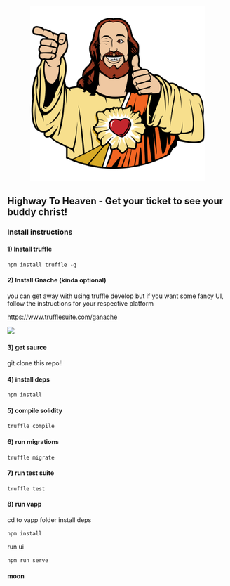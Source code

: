 <div align="center">
  <img alt="ReDoc logo" src="https://github.com/nshCore/highwayToHeaven-dapp/blob/master/vapp/src/assets/buddyChrist.png" width="400px" />
</div>

## Highway To Heaven - Get your ticket to see your buddy christ!

### Install instructions

#### 1) Install truffle

```
npm install truffle -g
```

#### 2) Install Gnache (kinda optional)

you can get away with using truffle develop but if you want some fancy UI,
follow the instructions for your respective platform

https://www.trufflesuite.com/ganache

  <img src="https://i.giphy.com/media/2BgfYUfSqDilW/giphy.webpg" width="400px" />


#### 3) get saurce

git clone this repo!!


#### 4) install deps

```
npm install
```

#### 5) compile solidity

```
truffle compile
```

#### 6) run migrations

```
truffle migrate
```

#### 7) run test suite

```
truffle test
```

#### 8) run vapp

cd to vapp folder
install deps

```
npm install
```

run ui

```
npm run serve
```

#### moon